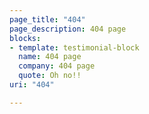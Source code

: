 ```yaml
---
page_title: "404"
page_description: 404 page
blocks:
- template: testimonial-block
  name: 404 page
  company: 404 page
  quote: Oh no!!
uri: "404"

---
```

